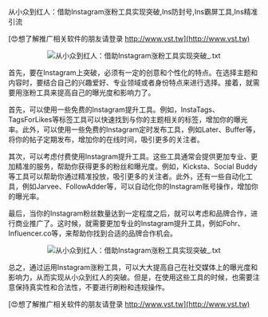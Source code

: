 从小众到红人：借助Instagram涨粉工具实现突破,Ins防封号,Ins霸屏工具,Ins精准引流

[😍想了解推广相关软件的朋友请登录 http://www.vst.tw](http://www.vst.tw)

 <center><img src="https://vst.tw/MP4/tuiguang/png/5.png" alt="从小众到红人：借助Instagram涨粉工具实现突破_.txt"></center>

首先，要在Instagram上突破，必须有一定的创意和个性化的特点。在选择主题和内容时，要结合自己的兴趣爱好、专业领域或者身份特点来进行选择。接着，就需要用涨粉工具来提高自己的曝光度和影响力了。

首先，可以使用一些免费的Instagram提升工具。例如，InstaTags、TagsForLikes等标签工具可以快速找到与你的主题相关的标签，增加你的曝光率。此外，可以使用一些免费的Instagram定时发布工具，例如Later、Buffer等，将你的帖子定期发布，增加你的在线时间，吸引更多的关注者。

其次，可以考虑付费使用Instagram提升工具。这些工具通常会提供更加专业、更加精准的服务，帮助你获得更多的粉丝和曝光度。例如，Kicksta、Social Buddy等工具可以帮助你通过精准投放，吸引更多的关注者。此外，还有一些自动化工具，例如Jarvee、FollowAdder等，可以自动化你的Instagram账号操作，增加你的曝光率。

最后，当你的Instagram粉丝数量达到一定程度之后，就可以考虑和品牌合作，进行商业推广了。这时候，就需要更加专业的Instagram提升工具，例如Fohr、Influencer.co等，来帮助你找到合适的品牌合作机会。

 <center><img src="https://vst.tw/MP4/tuiguang/png/0.png" alt="从小众到红人：借助Instagram涨粉工具实现突破_.txt"></center>

总之，通过运用Instagram涨粉工具，可以大大提高自己在社交媒体上的曝光度和影响力，从而实现从小众到红人的突破。但是，在使用这些工具的时候，也需要注意保持真实性和合法性，不要进行刷粉和违规操作。

[😍想了解推广相关软件的朋友请登录 http://www.vst.tw](http://www.vst.tw)



